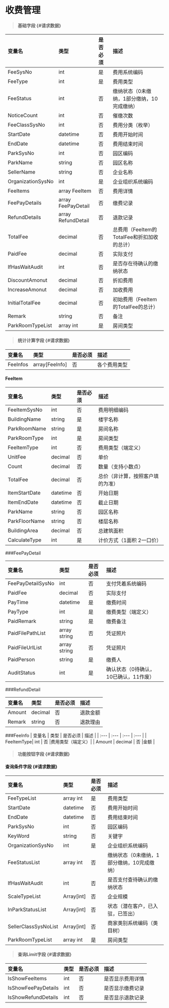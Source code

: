 # 收费管理

> #### 基础字段 {#请求数据}

| 变量名 | 类型 | 是否必须 | 描述 |
| :--- | :--- | :--- | :--- |
| FeeSysNo | int | 是 | 费用系统编码 |
| FeeType | int | 是 | 费用类型 |
| FeeStatus | int | 否 |缴纳状态（0未缴纳，1部分缴纳，10完成缴纳） |
| NoticeCount | int | 否 |催缴次数 |
| FeeClassSysNo | int | 否 | 费用分类（枚举） |
| StartDate | datetime | 否 | 费用开始时间 |
| EndDate | datetime | 否 | 费用结束时间 |
| ParkSysNo| int | 否 | 园区编码|
| ParkName | string | 否 | 园区名称|
| SellerName | string | 否 |企业名称 |
| OrganizationSysNo | int | 是 | 企业组织系统编码 |
| FeeItems | array FeeItem | 否 |费用详情 |
| FeePayDetails | array FeePayDetail | 否 |缴费记录 |
| RefundDetails | array RefundDetail | 否 |退款记录 |
| TotalFee | decimal | 否 |总费用（FeeItem的TotalFee和折扣加收的总计） |
| PaidFee | decimal | 否 |实际支付 |
| IfHasWaitAudit| int | 否 |是否存在待确认的缴纳状态|
| DiscountAmonut| decimal | 否 |折扣费用|
| IncreaseAmonut| decimal | 否 |加收费用|
| InitialTotalFee | decimal | 否 |初始费用（FeeItem的TotalFee的总计） |
| Remark | string| 否 | 备注|
|ParkRoomTypeList |array int | 是 |房间类型|













> #### 统计计算字段 {#请求数据}

| 变量名 | 类型 | 是否必须 | 描述 |
| :--- | :--- | :--- | :--- |
| FeeInfos | array[FeeInfo] | 否 |各个费用类型 |




 #### FeeItem

| 变量名 | 类型 | 是否必须 | 描述 |
| :--- | :--- | :--- | :--- |
| FeeItemSysNo | int | 否 |费用明细编码 |
| BuildingName | string | 是  | 楼宇名称 |
| ParkRoomName| string | 是  | 房间名称|
|ParkRoomType | int | 是 |房间类型|
| FeeItemType| int | 否 |费用类型（端定义）|
| UnitFee| decimal | 否 |单价|
| Count| decimal | 否 |数量（支持小数点）|
| TotalFee| decimal | 否 |总价（非计算，按照客户填的为准）|
| ItemStartDate| datetime | 否 |开始日期|
| ItemEndDate| datetime | 否 |截止日期|
| ParkName | string | 否 | 园区名称 |
| ParkFloorName | string | 否 | 楼层名称 |
| BuildingArea| decimal | 否 |总建筑面积|
| CalculateType| int | 是 |计价方式（1面积 2一口价） |


###FeePayDetail

| 变量名 | 类型 | 是否必须 | 描述 |
| :--- | :--- | :--- | :--- |
| FeePayDetailSysNo | int | 否 |支付凭着系统编码 |
| PaidFee | decimal | 否 |实际支付 |
| PayTime| datetime | 是 | 缴费时间|
| PayType| int | 是 | 缴费类型（端定义）|
| PaidRemark| string | 是 | 缴费备注|
| PaidFilePathList | array string | 否 |凭证照片 |
| PaidFileUrlList | array string | 否 |凭证照片 |
| PaidPerson| string | 是 | 缴费人|
| AuditStatus| int | 是 | 确认状态（0待确认，10已确认，11作废）|


###RefundDetail

| 变量名 | 类型 | 是否必须 | 描述 |
| :--- | :--- | :--- | :--- |
| Amount | decimal | 否 |退款金额 |
| Remark | string | 否 |退款理由 |

###FeeInfo
| 变量名 | 类型 | 是否必须 | 描述 |
| :--- | :--- | :--- | :--- |
| FeeItemType| int | 否 |费用类型（端定义）|
| Amount | decimal | 否 |金额 |



> #### 功能按钮字段 {#请求数据}

#### 查询条件字段 {#请求数据}

| 变量名 | 类型 | 是否必须 | 描述 |
| :--- | :--- | :--- | :--- |
| FeeTypeList |array int | 是 | 费用类型 |
| StartDate | datetime | 否 | 费用开始时间 |
| EndDate | datetime | 否 | 费用结束时间 |
| ParkSysNo| int | 否 | 园区编码|
| KeyWord| string | 否 | 关键字|
| OrganizationSysNo | int | 是 | 企业组织系统编码 |
| FeeStatusList |array int | 否 |缴纳状态（0未缴纳，1部分缴纳，10完成缴纳） |
| IfHasWaitAudit| int | 否 |是否支付查待确认的缴纳状态|
|ScaleTypeList|Array\[int\] | 否 | 企业规模 |
|InParkStatusList|Array\[int\] | 否 | 状态（潜在客户，已入驻，已签出） |
|SellerClassSysNoList|Array\[int\] | 否 | 商家类别系统编码（类目树） |
|ParkRoomTypeList |array int | 是 |房间类型|




> #### 查询Limit字段 {#请求数据}

| 变量名 | 类型 | 是否必须 | 描述 |
| :--- | :--- | :--- | :--- |
| IsShowFeeItems | int | 否 |是否显示费用详情 |
| IsShowFeePayDetails | int | 否 |是否显示缴费记录 |
| IsShowRefundDetails | int  | 否 |是否显示退款记录 |





